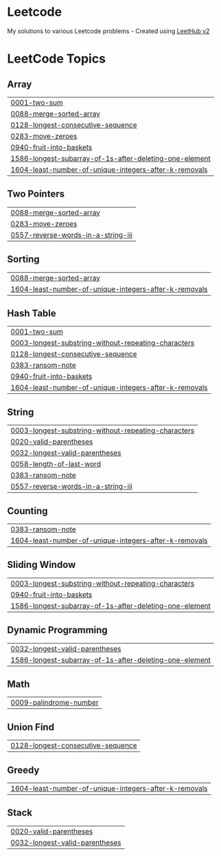# Leetcode
My solutions to various Leetcode problems - Created using [LeetHub v2](https://github.com/arunbhardwaj/LeetHub-2.0)

<!---LeetCode Topics Start-->
# LeetCode Topics
## Array
|  |
| ------- |
| [0001-two-sum](https://github.com/Amy621/Leetcode/tree/master/0001-two-sum) | 
| [0088-merge-sorted-array](https://github.com/Amy621/Leetcode/tree/master/0088-merge-sorted-array) |
| [0128-longest-consecutive-sequence](https://github.com/Amy621/Leetcode/tree/master/0128-longest-consecutive-sequence) |
| [0283-move-zeroes](https://github.com/Amy621/Leetcode/tree/master/0283-move-zeroes) |
| [0940-fruit-into-baskets](https://github.com/Amy621/Leetcode/tree/master/0940-fruit-into-baskets) |
| [1586-longest-subarray-of-1s-after-deleting-one-element](https://github.com/Amy621/Leetcode/tree/master/1586-longest-subarray-of-1s-after-deleting-one-element) |
| [1604-least-number-of-unique-integers-after-k-removals](https://github.com/Amy621/Leetcode/tree/master/1604-least-number-of-unique-integers-after-k-removals) |
## Two Pointers
|  |
| ------- |
| [0088-merge-sorted-array](https://github.com/Amy621/Leetcode/tree/master/0088-merge-sorted-array) |
| [0283-move-zeroes](https://github.com/Amy621/Leetcode/tree/master/0283-move-zeroes) |
| [0557-reverse-words-in-a-string-iii](https://github.com/Amy621/Leetcode/tree/master/0557-reverse-words-in-a-string-iii) |
## Sorting
|  |
| ------- |
| [0088-merge-sorted-array](https://github.com/Amy621/Leetcode/tree/master/0088-merge-sorted-array) |
| [1604-least-number-of-unique-integers-after-k-removals](https://github.com/Amy621/Leetcode/tree/master/1604-least-number-of-unique-integers-after-k-removals) |
## Hash Table
|  |
| ------- |
| [0001-two-sum](https://github.com/Amy621/Leetcode/tree/master/0001-two-sum) |
| [0003-longest-substring-without-repeating-characters](https://github.com/Amy621/Leetcode/tree/master/0003-longest-substring-without-repeating-characters) |
| [0128-longest-consecutive-sequence](https://github.com/Amy621/Leetcode/tree/master/0128-longest-consecutive-sequence) |
| [0383-ransom-note](https://github.com/Amy621/Leetcode/tree/master/0383-ransom-note) |
| [0940-fruit-into-baskets](https://github.com/Amy621/Leetcode/tree/master/0940-fruit-into-baskets) |
| [1604-least-number-of-unique-integers-after-k-removals](https://github.com/Amy621/Leetcode/tree/master/1604-least-number-of-unique-integers-after-k-removals) |
## String
|  |
| ------- |
| [0003-longest-substring-without-repeating-characters](https://github.com/Amy621/Leetcode/tree/master/0003-longest-substring-without-repeating-characters) |
| [0020-valid-parentheses](https://github.com/Amy621/Leetcode/tree/master/0020-valid-parentheses) |
| [0032-longest-valid-parentheses](https://github.com/Amy621/Leetcode/tree/master/0032-longest-valid-parentheses) |
| [0058-length-of-last-word](https://github.com/Amy621/Leetcode/tree/master/0058-length-of-last-word) |
| [0383-ransom-note](https://github.com/Amy621/Leetcode/tree/master/0383-ransom-note) |
| [0557-reverse-words-in-a-string-iii](https://github.com/Amy621/Leetcode/tree/master/0557-reverse-words-in-a-string-iii) |
## Counting
|  |
| ------- |
| [0383-ransom-note](https://github.com/Amy621/Leetcode/tree/master/0383-ransom-note) |
| [1604-least-number-of-unique-integers-after-k-removals](https://github.com/Amy621/Leetcode/tree/master/1604-least-number-of-unique-integers-after-k-removals) |
## Sliding Window
|  |
| ------- |
| [0003-longest-substring-without-repeating-characters](https://github.com/Amy621/Leetcode/tree/master/0003-longest-substring-without-repeating-characters) |
| [0940-fruit-into-baskets](https://github.com/Amy621/Leetcode/tree/master/0940-fruit-into-baskets) |
| [1586-longest-subarray-of-1s-after-deleting-one-element](https://github.com/Amy621/Leetcode/tree/master/1586-longest-subarray-of-1s-after-deleting-one-element) |
## Dynamic Programming
|  |
| ------- |
| [0032-longest-valid-parentheses](https://github.com/Amy621/Leetcode/tree/master/0032-longest-valid-parentheses) |
| [1586-longest-subarray-of-1s-after-deleting-one-element](https://github.com/Amy621/Leetcode/tree/master/1586-longest-subarray-of-1s-after-deleting-one-element) |
## Math
|  |
| ------- |
| [0009-palindrome-number](https://github.com/Amy621/Leetcode/tree/master/0009-palindrome-number) |
## Union Find
|  |
| ------- |
| [0128-longest-consecutive-sequence](https://github.com/Amy621/Leetcode/tree/master/0128-longest-consecutive-sequence) |
## Greedy
|  |
| ------- |
| [1604-least-number-of-unique-integers-after-k-removals](https://github.com/Amy621/Leetcode/tree/master/1604-least-number-of-unique-integers-after-k-removals) |
## Stack
|  |
| ------- |
| [0020-valid-parentheses](https://github.com/Amy621/Leetcode/tree/master/0020-valid-parentheses) |
| [0032-longest-valid-parentheses](https://github.com/Amy621/Leetcode/tree/master/0032-longest-valid-parentheses) |
<!---LeetCode Topics End-->
